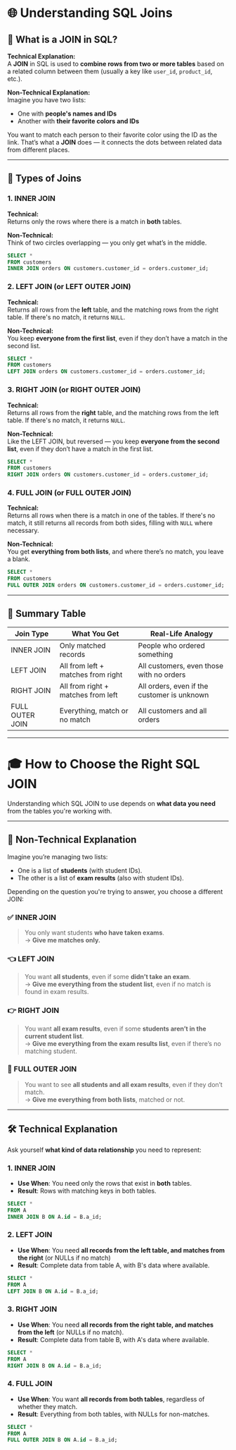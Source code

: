 # 🌐 Understanding SQL Joins

## 📌 What is a JOIN in SQL?

**Technical Explanation:**  
A **JOIN** in SQL is used to **combine rows from two or more tables** based on a related column between them (usually a key like `user_id`, `product_id`, etc.).

**Non-Technical Explanation:**  
Imagine you have two lists:

- One with **people's names and IDs**
- Another with **their favorite colors and IDs**

You want to match each person to their favorite color using the ID as the link. That’s what a **JOIN** does — it connects the dots between related data from different places.

---

## 🔗 Types of Joins

### 1. **INNER JOIN**

**Technical:**  
Returns only the rows where there is a match in **both** tables.

**Non-Technical:**  
Think of two circles overlapping — you only get what’s in the middle.

```sql
SELECT *
FROM customers
INNER JOIN orders ON customers.customer_id = orders.customer_id;
```

### 2. **LEFT JOIN** (or **LEFT OUTER JOIN**)

**Technical:**  
Returns all rows from the **left** table, and the matching rows from the right table. If there's no match, it returns `NULL`.

**Non-Technical:**  
You keep **everyone from the first list**, even if they don’t have a match in the second list.

```sql
SELECT *
FROM customers
LEFT JOIN orders ON customers.customer_id = orders.customer_id;
```

### 3. **RIGHT JOIN** (or **RIGHT OUTER JOIN**)

**Technical:**  
Returns all rows from the **right** table, and the matching rows from the left table. If there's no match, it returns `NULL`.

**Non-Technical:**  
Like the LEFT JOIN, but reversed — you keep **everyone from the second list**, even if they don’t have a match in the first list.

```sql
SELECT *
FROM customers
RIGHT JOIN orders ON customers.customer_id = orders.customer_id;
```

### 4. **FULL JOIN** (or **FULL OUTER JOIN**)

**Technical:**  
Returns all rows when there is a match in one of the tables. If there's no match, it still returns all records from both sides, filling with `NULL` where necessary.

**Non-Technical:**  
You get **everything from both lists**, and where there’s no match, you leave a blank.

```sql
SELECT *
FROM customers
FULL OUTER JOIN orders ON customers.customer_id = orders.customer_id;
```

---

## 🧠 Summary Table

| Join Type       | What You Get                       | Real-Life Analogy                           |
| --------------- | ---------------------------------- | ------------------------------------------- |
| INNER JOIN      | Only matched records               | People who ordered something                |
| LEFT JOIN       | All from left + matches from right | All customers, even those with no orders    |
| RIGHT JOIN      | All from right + matches from left | All orders, even if the customer is unknown |
| FULL OUTER JOIN | Everything, match or no match      | All customers and all orders                |

---

# 🎓 How to Choose the Right SQL JOIN

Understanding which SQL JOIN to use depends on **what data you need** from the tables you're working with.

---

## 📌 Non-Technical Explanation

Imagine you’re managing two lists:

- One is a list of **students** (with student IDs).
- The other is a list of **exam results** (also with student IDs).

Depending on the question you're trying to answer, you choose a different JOIN:

### ✅ INNER JOIN

> You only want students **who have taken exams**.  
> → **Give me matches only.**

### 👈 LEFT JOIN

> You want **all students**, even if some **didn’t take an exam**.  
> → **Give me everything from the student list**, even if no match is found in exam results.

### 👉 RIGHT JOIN

> You want **all exam results**, even if some **students aren’t in the current student list**.  
> → **Give me everything from the exam results list**, even if there’s no matching student.

### 🔄 FULL OUTER JOIN

> You want to see **all students and all exam results**, even if they don’t match.  
> → **Give me everything from both lists**, matched or not.

---

## 🛠️ Technical Explanation

Ask yourself **what kind of data relationship** you need to represent:

### 1. INNER JOIN

- **Use When**: You need only the rows that exist in **both** tables.
- **Result**: Rows with matching keys in both tables.

```sql
SELECT *
FROM A
INNER JOIN B ON A.id = B.a_id;
```

### 2. LEFT JOIN

- **Use When**: You need **all records from the left table, and matches from the right** (or NULLs if no match)
- **Result**: Complete data from table A, with B's data where available.

```sql
SELECT *
FROM A
LEFT JOIN B ON A.id = B.a_id;
```

### 3. RIGHT JOIN

- **Use When**: You need **all records from the right table, and matches from the left** (or NULLs if no match).
- **Result**: Complete data from table B, with A's data where available.

```sql
SELECT *
FROM A
RIGHT JOIN B ON A.id = B.a_id;
```

### 4. FULL JOIN

- **Use When**: You want **all records from both tables**, regardless of whether they match.
- **Result**: Everything from both tables, with NULLs for non-matches.

```sql
SELECT *
FROM A
FULL OUTER JOIN B ON A.id = B.a_id;
```
